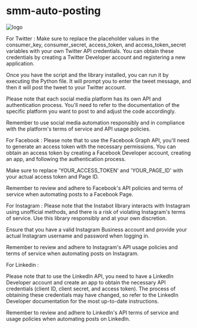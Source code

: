 # smm-auto-posting
![logo](https://github.com/Beexchangeio/smm-auto-posting/assets/108594892/f89722cf-0e3c-4715-8931-bfa112371c3f)

For Twitter :
Make sure to replace the placeholder values in the consumer_key, consumer_secret, access_token, and access_token_secret variables with your own Twitter API credentials. You can obtain these credentials by creating a Twitter Developer account and registering a new application.

Once you have the script and the library installed, you can run it by executing the Python file. It will prompt you to enter the tweet message, and then it will post the tweet to your Twitter account.

Please note that each social media platform has its own API and authentication process. You'll need to refer to the documentation of the specific platform you want to post to and adjust the code accordingly.

Remember to use social media automation responsibly and in compliance with the platform's terms of service and API usage policies.

For Facebook : 
Please note that to use the Facebook Graph API, you'll need to generate an access token with the necessary permissions. You can obtain an access token by creating a Facebook Developer account, creating an app, and following the authentication process.

Make sure to replace 'YOUR_ACCESS_TOKEN' and 'YOUR_PAGE_ID' with your actual access token and Page ID.

Remember to review and adhere to Facebook's API policies and terms of service when automating posts to a Facebook Page.

For Instagram : 
Please note that the Instabot library interacts with Instagram using unofficial methods, and there is a risk of violating Instagram's terms of service. Use this library responsibly and at your own discretion.

Ensure that you have a valid Instagram Business account and provide your actual Instagram username and password when logging in.

Remember to review and adhere to Instagram's API usage policies and terms of service when automating posts on Instagram.

For Linkedin : 

Please note that to use the LinkedIn API, you need to have a LinkedIn Developer account and create an app to obtain the necessary API credentials (client ID, client secret, and access token). The process of obtaining these credentials may have changed, so refer to the LinkedIn Developer documentation for the most up-to-date instructions.

Remember to review and adhere to LinkedIn's API terms of service and usage policies when automating posts on LinkedIn.


